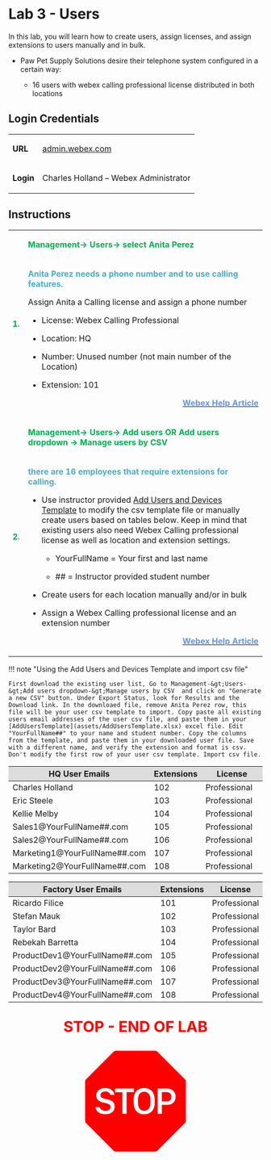 <style>

  td  {
    font-style: normal;
    font-size: 16px;
    }


    #p1 {
    color: #00B050;
    font-weight: bold;
    }

  #p2 {
    color: #4BACC6;
    font-weight: bold;
    }

  #p3 {
    font-weight: bold;
    }
    
  #p4 {
    color: red;
    font-weight: bold;
    text-align: center;
    font-size: 30px;
    }


  #p5 {
    color: #6495ED;
    font-weight: bold;
    text-align: right;
    }


  .container {
  text-align: center;
  }

</style>



# Lab 3 - Users

In this lab, you will learn how to create users, assign licenses, and assign extensions to users manually and in bulk.

- Paw Pet Supply Solutions desire their telephone system configured in a certain way: 

    * 16 users with webex calling professional license distributed in both locations

## Login Credentials

<table>
<tr>
<td><p id="p3">URL</p></td>
<td><a href="https://admin.webex.com" target="_blank">admin.webex.com</a></td>
</tr>
<tr>
<td><p id="p3">Login</p></td>
<td>Charles Holland – Webex Administrator </td>
</tr>
</table>

## Instructions

<table>
<colgroup>
<col style="width: 4%" />
<col style="width: 95%" />
</colgroup>
<tbody>


<tr>
<td rowspan="2"><p id="p1">1.</p></td>
<td><p id="p1">Management-&gt; Users-&gt; select Anita Perez</p></td>
</tr>
<tr>
<td><p id="p2">Anita Perez needs a phone number and to use calling features.</p>
<p>Assign Anita a Calling license and assign a phone number</p>
<ul>
<li><p>License: Webex Calling Professional</p></li>
<li><p>Location: HQ</p></li>
<li><p>Number: Unused number (not main number of the Location)</p></li>
<li><p>Extension: 101</p></li>
</ul>
<a text-align="right" href="https://help.webex.com/en-us/article/v71ztb/Add-users-manually-in-Control-Hub" target="_blank"><p id="p5">Webex Help Article</p></a>
</td>
</tr>


<tr>
<td rowspan="2"><p id="p1">2.</p></td>
<td><p id="p1">Management-&gt; Users-&gt; Add users OR Add users dropdown -&gt; Manage users by CSV</p></td>
</tr>
<tr>
<td><p id="p2">there are 16 employees that require extensions for calling.</p>
<ul>
<li><p>Use instructor provided <a href="https://webexcc-sa.github.io/LAB-1251/assets/AddUsersTemplate.xlsx" target="_blank">Add Users and Devices Template</a> to modify the csv template file or manually create users based on
tables below. Keep in mind that existing users also need Webex Calling professional license as well as location and extension settings.</p>
<ul>
<li><p>YourFullName = Your first and last name</p></li>
<li><p>## = Instructor provided student number</p></li>
</ul></li>
<li><p>Create users for each location manually and/or in bulk</p></li>
<li><p>Assign a Webex Calling professional license and an extension
number</p></li>
</ul>
<a text-align="right" href="https://help.webex.com/en-us/article/nlkiw8e/Manage-multiple-users-in-Control-Hub-with-the-CSV-template" target="_blank"><p id="p5">Webex Help Article</p></a>
</td>
</tr>
</tbody>
</table>

!!! note "Using the Add Users and Devices Template and import csv file"

    First download the existing user list, Go to Management-&gt;Users-&gt;Add users dropdown-&gt;Manage users by CSV  and click on "Generate a new CSV" button. Under Export Status, look for Results and the Download link. In the downloaed file, remove Anita Perez row, this file will be your user csv template to import. Copy paste all existing users email addresses of the user csv file, and paste them in your [AddUsersTemplate](assets/AddUsersTemplate.xlsx) excel file. Edit "YourFullName##" to your name and student number. Copy the columns from the template, and paste them in your downloaded user file. Save with a different name, and verify the extension and format is csv. Don't modify the first row of your user csv template. Import csv file.


<table>
<colgroup>
<col style="width: 53%" />
<col style="width: 20%" />
<col style="width: 25%" />
</colgroup>
<thead>
<tr>
<th style="background-color: #dddddd">HQ User Emails</th>
<th style="background-color: #dddddd">Extensions</th>
<th style="background-color: #dddddd">License</th>
</tr>
</thead>
<tbody>
<tr>
<td>Charles Holland</td>
<td>102</td>
<td>Professional</td>
</tr>
<tr>
<td>Eric Steele</td>
<td>103</td>
<td>Professional</td>
</tr>
<tr>
<td>Kellie Melby</td>
<td>104</td>
<td>Professional</td>
</tr>
<tr>
<td>Sales1@YourFullName##.com</td>
<td>105</td>
<td>Professional</td>
</tr>
<tr>
<td>Sales2@YourFullName##.com</td>
<td>106</td>
<td>Professional</td>
</tr>
<tr>
<td>Marketing1@YourFullName##.com</td>
<td>107</td>
<td>Professional</td>
</tr>
<tr>
<td>Marketing2@YourFullName##.com</td>
<td>108</td>
<td>Professional</td>
</tr>
</tbody>
</table>

<table>
<colgroup>
<col style="width: 53%" />
<col style="width: 20%" />
<col style="width: 25%" />
</colgroup>
<thead>
<tr>
<th style="background-color: #dddddd">Factory User Emails</th>
<th style="background-color: #dddddd">Extensions</th>
<th style="background-color: #dddddd">License</th>
</tr>
</thead>
<tbody>
<tr>
<td>Ricardo Filice</td>
<td>101</td>
<td>Professional</td>
</tr>
<tr>
<td>Stefan Mauk</td>
<td>102</td>
<td>Professional</td>
</tr>
<tr>
<td>Taylor Bard</td>
<td>103</td>
<td>Professional</td>
</tr>
<tr>
<td>Rebekah Barretta</td>
<td>104</td>
<td>Professional</td>
</tr>
<tr>
<td>ProductDev1@YourFullName##.com</td>
<td>105</td>
<td>Professional</td>
</tr>
<tr>
<td>ProductDev2@YourFullName##.com</td>
<td>106</td>
<td>Professional</td>
</tr>
<tr>
<td>ProductDev3@YourFullName##.com</td>
<td>107</td>
<td>Professional</td>
</tr>
<tr>
<td>ProductDev4@YourFullName##.com</td>
<td>108</td>
<td>Professional</td>
</tr>
</tbody>
</table>


<p id="p4">STOP - END OF LAB</p>

<div class="container">
<svg xmlns="http://www.w3.org/2000/svg" width="200" height="200" fill="red" class="bi bi-sign-stop-fill" viewBox="0 0 16 16">
  <path d="M10.371 8.277v-.553c0-.827-.422-1.234-.987-1.234-.572 0-.99.407-.99 1.234v.553c0 .83.418 1.237.99 1.237.565 0 .987-.408.987-1.237m2.586-.24c.463 0 .735-.272.735-.744s-.272-.741-.735-.741h-.774v1.485z"/>
  <path d="M4.893 0a.5.5 0 0 0-.353.146L.146 4.54A.5.5 0 0 0 0 4.893v6.214a.5.5 0 0 0 .146.353l4.394 4.394a.5.5 0 0 0 .353.146h6.214a.5.5 0 0 0 .353-.146l4.394-4.394a.5.5 0 0 0 .146-.353V4.893a.5.5 0 0 0-.146-.353L11.46.146A.5.5 0 0 0 11.107 0zM3.16 10.08c-.931 0-1.447-.493-1.494-1.132h.653c.065.346.396.583.891.583.524 0 .83-.246.83-.62 0-.303-.203-.467-.637-.572l-.656-.164c-.61-.147-.978-.51-.978-1.078 0-.706.597-1.184 1.444-1.184.853 0 1.386.475 1.436 1.087h-.645c-.064-.32-.352-.542-.797-.542-.472 0-.77.246-.77.6 0 .261.196.437.553.522l.654.161c.673.164 1.06.487 1.06 1.11 0 .736-.574 1.228-1.544 1.228Zm3.427-3.51V10h-.665V6.57H4.753V6h3.006v.568H6.587Zm4.458 1.16v.544c0 1.131-.636 1.805-1.661 1.805-1.026 0-1.664-.674-1.664-1.805V7.73c0-1.136.638-1.807 1.664-1.807s1.66.674 1.66 1.807ZM11.52 6h1.535c.82 0 1.316.55 1.316 1.292 0 .747-.501 1.289-1.321 1.289h-.865V10h-.665V6.001Z"/>
</svg>
</div>